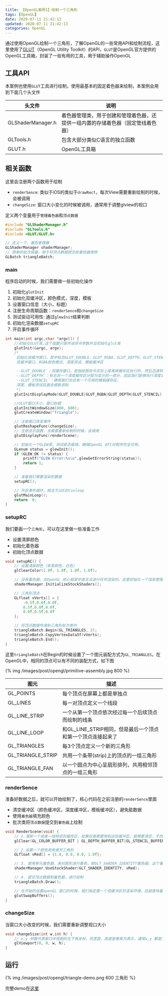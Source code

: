 ```yaml
---
title: 【OpenGL案例1】绘制一个三角形
tags: [OpenGL]
date: 2020-07-11 21:42:13
updated: 2020-07-11 21:42:13
categories: OpenGL
---
```


通过使用OpenGL绘制一个三角形，了解OpenGL的一些常用API和绘制流程，这里使用了[GLUT](https://www.opengl.org/resources/libraries/glut/)（OpenGL Utility Toolkit）的API，`GLUT`是OpenGL官方提供的OpenGL工具箱，封装了一些有用的工具，用于辅助操作OpenGL

<!-- more -->

## 工具API

本案例也使用`GLUT`工具进行绘制，使用最基本的固定着色器来绘制，本案例会用到下面几个头文件

|  头文件   | 说明  |
|  ----  | ----  |
| GLShaderManager.h  | 着色器管理类，用于创建和管理着色器，还提供一组内置的存储着色器（固定管线着色器） |
| GLTools.h  | 包含大部分类似C语⾔的独⽴函数 |
| GLUT.h  | OpenGL工具箱 |

## 相关函数

这里会注册两个函数用于绘制

* `renderSence`: 类似于iOS的类似于`drawRect`，每次View需要重新绘制的时候，会被调用
* `changeSize`: 窗口大小变化的时候被调用，通常用于调整glview的视口

定义两个变量用于`管理着色器`和`顶点数据`

```cpp
#include "GLShaderManager.h"
#include "GLTools.h"
#include <GLUT/GLUT.h>

// 定义一个，着色管理器
GLShaderManager shaderManager;
// 简单的批次容器，用于将顶点数据提交给着色器使用
GLBatch triangleBatch;
```

### main

程序启动的时候，我们需要做一些初始化操作

1. 初始化`glutInit`
2. 初始化双缓冲区，颜色模式，深度，模板
3. 设置窗口信息（大小，标题）
4. 注册生命周期函数：`renderSence`和`changeSize`
5. 测试驱动可用性: 通过`glewInit`结果判断
6. 初始化渲染数据`setupRC`
7. 开启事件循环

```cpp
int main(int argc,char *argv[]) {
    //初始化GLUT库,这个函数只是传说命令参数并且初始化glut库
    glutInit(&argc, argv);
    /*
     初始化双缓冲窗口，其中标志GLUT_DOUBLE、GLUT_RGBA、GLUT_DEPTH、GLUT_STENCIL分别指
     双缓冲窗口、RGBA颜色模式、深度测试、模板缓冲区

     --GLUT_DOUBLE`：双缓存窗口，是指绘图命令实际上是离屏缓存区执行的，然后迅速转换成窗口视图，这种方式，经常用来生成动画效果；
     --GLUT_DEPTH`：标志将一个深度缓存区分配为显示的一部分，因此我们能够执行深度测试；
     --GLUT_STENCIL`：确保我们也会有一个可用的模板缓存区。
     深度、模板测试后面会细致讲到
     */
    glutInitDisplayMode(GLUT_DOUBLE|GLUT_RGBA|GLUT_DEPTH|GLUT_STENCIL);

    //GLUT窗口大小、窗口标题
    glutInitWindowSize(800, 600);
    glutCreateWindow("Triangle");

    // 注册窗口改变事件
    glutReshapeFunc(changeSize);
    // 注册显示函数，当需要重新绘制的时候，会调用
    glutDisplayFunc(renderScene);

    // 初始化一个GLEW库，测试是否报错，确保OpenGL API对程序完全可用。
    GLenum status = glewInit();
    if (GLEW_OK != status) {
        printf("GLEW Error:%s\n",glewGetErrorString(status));
        return 1;
    }

    // 准备我们需要渲染的数据
    setupRC();

    // 开启事件循环，相当于iOS的runloop
    glutMainLoop();
    return  0;
}
```

### setupRC

我们要画一个`三角形`，可以在这里做一些准备工作

* 设置清屏颜色
* 初始化着色器
* 初始化顶点数据

```cpp
void setupRC() {
    // 设置清屏颜色（背景颜色，白色）
    glClearColor(1.0f, 1.0f, 1.0f, 1.0f);

    // 没有着色器，在OpenGL 核心框架中是无法进行任何渲染的。这里初始化一个渲染管理器，在renderSence会用到。这里使用固定管线着色器
    shaderManager.InitializeStockShaders();

    // 三角形顶点
    GLfloat vVerts[] = {
        -0.5f,0.0f,0.0f,
        0.5f,0.0f,0.0f,
        0.0f,0.5f,0.0f
    };

    // 将顶点数据传递到三角形批次类中
    triangleBatch.Begin(GL_TRIANGLES, 3);
    triangleBatch.CopyVertexData3f(vVerts);
    triangleBatch.End();
}
```

这里`triangleBatch`在Begin的时候设置了一个图元装配方式为`GL_TRIANGLES`，在OpenGL中，相同的顶点可以有不同的装配方式，如下图

{% img /images/post/opengl/primitive-assembly.jpg 800 %}

|  图元   | 描述  |
|  ----  | ----  |
| GL_POINTS  | 每个顶点在屏幕上都是单独点 |
| GL_LINES  | 每⼀对顶点定义⼀个线段 |
| GL_LINE_STRIP  | 一个从第⼀个顶点依次经过每⼀个后续顶点而绘制的线条 |
| GL_LINE_LOOP  | 和GL_LINE_STRIP相同，但是最后⼀个顶点和第⼀个顶点连接起来了 |
| GL_TRIANGLES  | 每3个顶点定义⼀个新的三角形 |
| GL_TRIANGLE_STRIP  | 共⽤一个条带(strip)上的顶点的一组三⻆形 |
| GL_TRIANGLE_FAN  | 以⼀个圆点为中⼼呈扇形排列，共⽤相邻顶点的⼀组三⻆形 |

### renderSence

准备好数据之后，就可以开始绘制了，核心代码在之前注册的`renderSence`里面

* 清空缓冲区（颜色缓冲区，深度缓冲区，模板缓冲区），避免脏数据
* 使用`着色器`填充颜色
* 批次类将`顶点数据`提交到`着色器`上绘制

```cpp
void RenderScene(void) {
    // 1.清除一个或者一组特定的缓存区，如果后面需要用到这些缓冲区，就需要清空，不然会出现之前使用的脏数据（如深度缓冲区，颜色缓冲区，模板缓冲区等）
    glClear(GL_COLOR_BUFFER_BIT | GL_DEPTH_BUFFER_BIT|GL_STENCIL_BUFFER_BIT);

    // 2.设置一个颜色用来填充三角形
    GLfloat vRed[] = {1.0, 0.0, 0.0, 1.0f};

    // 3. 使用单元着色器，来对图形进行着色，即GLT_SHADER_IDENTITY着色器，这个着色器只是使用指定颜色以默认笛卡尔坐标第在屏幕上渲染几何图形
    shaderManager.UseStockShader(GLT_SHADER_IDENTITY, vRed);

    // 4. 提交顶点数据到着色器，进行绘制
    triangleBatch.Draw();

    // 在开始的设置openGL 窗口的时候，我们指定要一个双缓冲区的渲染环境。这就意味着将在后台缓冲区进行渲染，渲染结束后交换给前台。
    glutSwapBuffers();
}
```

### changeSize

当窗口大小改变的时候，我们需要重新调整视口大小

```cpp
void changeSize(int w,int h) {
    // x,y 参数代表窗口中视图的左下角坐标，而宽度、高度是像素为表示，通常x,y 都是为0
    glViewport(0, 0, w, h);
}
```

## 运行

{% img /images/post/opengl/triangle-demo.png 600 三角形 %}

完整demo在[这里](https://github.com/zhengbomo/OpenGLDemo/tree/master/001--%E5%AE%8C%E6%95%B4%E6%B8%B2%E6%9F%93%E4%B8%89%E8%A7%92%E5%BD%A2)

